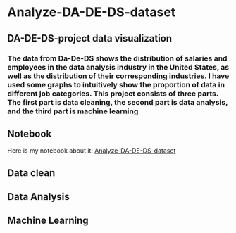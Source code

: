 # Analyze-DA-DE-DS-dataset
## DA-DE-DS-project data visualization
### The data from Da-De-DS shows the distribution of salaries and employees in the data analysis industry in the United States, as well as the distribution of their corresponding industries. I have used some graphs to intuitively show the proportion of data in different job categories. This project consists of three parts. The first part is data cleaning, the second part is data analysis, and the third part is machine learning
## Notebook
Here is my notebook about it: [Analyze-DA-DE-DS-dataset](http://www.cnblogs.com/sxdcgaq8080/p/7894828.html) 
## Data clean

## Data Analysis

## Machine Learning

